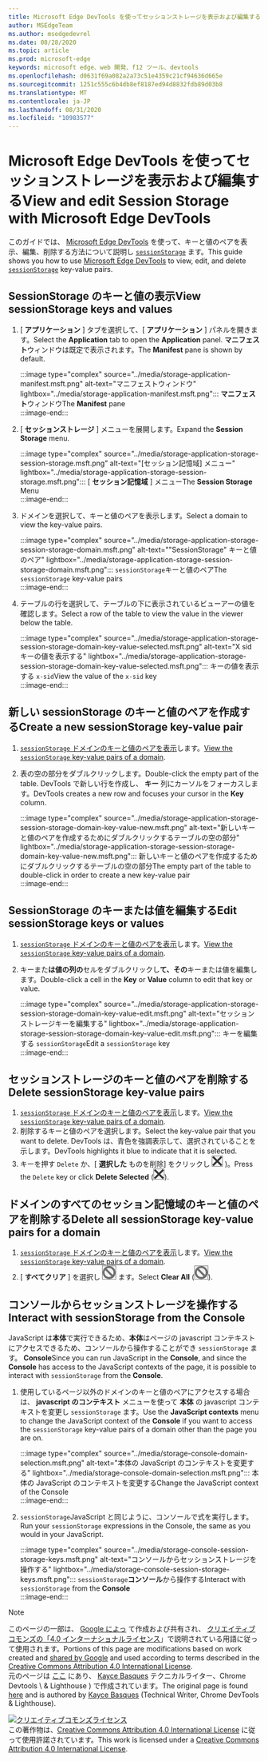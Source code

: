 ```yaml
---
title: Microsoft Edge DevTools を使ってセッションストレージを表示および編集する
author: MSEdgeTeam
ms.author: msedgedevrel
ms.date: 08/28/2020
ms.topic: article
ms.prod: microsoft-edge
keywords: microsoft edge、web 開発、f12 ツール、devtools
ms.openlocfilehash: d0631f69a082a2a73c51e4359c21cf94636d665e
ms.sourcegitcommit: 1251c555c6b4db8ef8187ed94d8832fdb89d03b8
ms.translationtype: MT
ms.contentlocale: ja-JP
ms.lasthandoff: 08/31/2020
ms.locfileid: "10983577"
---
```

<!-- Copyright Kayce Basques 

   Licensed under the Apache License, Version 2.0 (the "License");
   you may not use this file except in compliance with the License.
   You may obtain a copy of the License at

       https://www.apache.org/licenses/LICENSE-2.0

   Unless required by applicable law or agreed to in writing, software
   distributed under the License is distributed on an "AS IS" BASIS,
   WITHOUT WARRANTIES OR CONDITIONS OF ANY KIND, either express or implied.
   See the License for the specific language governing permissions and
   limitations under the License.  -->





# <span data-ttu-id="c2d31-103">Microsoft Edge DevTools を使ってセッションストレージを表示および編集する</span><span class="sxs-lookup"><span data-stu-id="c2d31-103">View and edit Session Storage with Microsoft Edge DevTools</span></span>   

  

<span data-ttu-id="c2d31-104">このガイドでは、 [Microsoft Edge DevTools][MicrosoftEdgeDevTools] を使って、キーと値のペアを表示、編集、削除する方法について説明し [`sessionStorage`][MDNSessionStorage] ます。</span><span class="sxs-lookup"><span data-stu-id="c2d31-104">This guide shows you how to use [Microsoft Edge DevTools][MicrosoftEdgeDevTools] to view, edit, and delete [`sessionStorage`][MDNSessionStorage] key-value pairs.</span></span>  

## <span data-ttu-id="c2d31-105">SessionStorage のキーと値の表示</span><span class="sxs-lookup"><span data-stu-id="c2d31-105">View sessionStorage keys and values</span></span>   

1.  <span data-ttu-id="c2d31-106">[ **アプリケーション** ] タブを選択して、[ **アプリケーション** ] パネルを開きます。</span><span class="sxs-lookup"><span data-stu-id="c2d31-106">Select the **Application** tab to open the **Application** panel.</span></span>  <span data-ttu-id="c2d31-107">**マニフェスト**ウィンドウは既定で表示されます。</span><span class="sxs-lookup"><span data-stu-id="c2d31-107">The **Manifest** pane is shown by default.</span></span>  
    
    :::image type="complex" source="../media/storage-application-manifest.msft.png" alt-text="マニフェストウィンドウ" lightbox="../media/storage-application-manifest.msft.png":::
       <span data-ttu-id="c2d31-109">**マニフェスト**ウィンドウ</span><span class="sxs-lookup"><span data-stu-id="c2d31-109">The **Manifest** pane</span></span>  
    :::image-end:::  
    
1.  <span data-ttu-id="c2d31-110">[ **セッションストレージ** ] メニューを展開します。</span><span class="sxs-lookup"><span data-stu-id="c2d31-110">Expand the **Session Storage** menu.</span></span>  
    
    :::image type="complex" source="../media/storage-application-storage-session-storage.msft.png" alt-text="[セッション記憶域] メニュー" lightbox="../media/storage-application-storage-session-storage.msft.png":::
       <span data-ttu-id="c2d31-112">[ **セッション記憶域** ] メニュー</span><span class="sxs-lookup"><span data-stu-id="c2d31-112">The **Session Storage** Menu</span></span>  
    :::image-end:::  
    
1.  <span data-ttu-id="c2d31-113">ドメインを選択して、キーと値のペアを表示します。</span><span class="sxs-lookup"><span data-stu-id="c2d31-113">Select a domain to view the key-value pairs.</span></span>  
    
    :::image type="complex" source="../media/storage-application-storage-session-storage-domain.msft.png" alt-text=""SessionStorage" キーと値のペア" lightbox="../media/storage-application-storage-session-storage-domain.msft.png":::
       <span data-ttu-id="c2d31-115">`sessionStorage`キーと値のペア</span><span class="sxs-lookup"><span data-stu-id="c2d31-115">The `sessionStorage` key-value pairs</span></span>  
    :::image-end:::  
    
1.  <span data-ttu-id="c2d31-116">テーブルの行を選択して、テーブルの下に表示されているビューアーの値を確認します。</span><span class="sxs-lookup"><span data-stu-id="c2d31-116">Select a row of the table to view the value in the viewer below the table.</span></span>  
    
    :::image type="complex" source="../media/storage-application-storage-session-storage-domain-key-value-selected.msft.png" alt-text="X sid キーの値を表示する" lightbox="../media/storage-application-storage-session-storage-domain-key-value-selected.msft.png":::
       <span data-ttu-id="c2d31-118">キーの値を表示する `x-sid`</span><span class="sxs-lookup"><span data-stu-id="c2d31-118">View the value of the `x-sid` key</span></span>  
    :::image-end:::  
    
## <span data-ttu-id="c2d31-119">新しい sessionStorage のキーと値のペアを作成する</span><span class="sxs-lookup"><span data-stu-id="c2d31-119">Create a new sessionStorage key-value pair</span></span>   

1.  <span data-ttu-id="c2d31-120">[ `sessionStorage` ドメインのキーと値のペアを表示](#view-sessionstorage-keys-and-values)します。</span><span class="sxs-lookup"><span data-stu-id="c2d31-120">[View the `sessionStorage` key-value pairs of a domain](#view-sessionstorage-keys-and-values).</span></span>  
1.  <span data-ttu-id="c2d31-121">表の空の部分をダブルクリックします。</span><span class="sxs-lookup"><span data-stu-id="c2d31-121">Double-click the empty part of the table.</span></span>  <span data-ttu-id="c2d31-122">DevTools で新しい行を作成し、 **キー** 列にカーソルをフォーカスします。</span><span class="sxs-lookup"><span data-stu-id="c2d31-122">DevTools creates a new row and focuses your cursor in the **Key** column.</span></span>  
    
    :::image type="complex" source="../media/storage-application-storage-session-storage-domain-key-value-new.msft.png" alt-text="新しいキーと値のペアを作成するためにダブルクリックするテーブルの空の部分" lightbox="../media/storage-application-storage-session-storage-domain-key-value-new.msft.png":::
       <span data-ttu-id="c2d31-124">新しいキーと値のペアを作成するためにダブルクリックするテーブルの空の部分</span><span class="sxs-lookup"><span data-stu-id="c2d31-124">The empty part of the table to double-click in order to create a new key-value pair</span></span>  
    :::image-end:::  
    
## <span data-ttu-id="c2d31-125">SessionStorage のキーまたは値を編集する</span><span class="sxs-lookup"><span data-stu-id="c2d31-125">Edit sessionStorage keys or values</span></span>   

1.  <span data-ttu-id="c2d31-126">[ `sessionStorage` ドメインのキーと値のペアを表示](#view-sessionstorage-keys-and-values)します。</span><span class="sxs-lookup"><span data-stu-id="c2d31-126">[View the `sessionStorage` key-value pairs of a domain](#view-sessionstorage-keys-and-values).</span></span>  
1.  <span data-ttu-id="c2d31-127">キーまた**は値の列の**セルをダブルクリックし**て、その**キーまたは値を編集します。</span><span class="sxs-lookup"><span data-stu-id="c2d31-127">Double-click a cell in the **Key** or **Value** column to edit that key or value.</span></span>  
    
    :::image type="complex" source="../media/storage-application-storage-session-storage-domain-key-value-edit.msft.png" alt-text="セッションストレージキーを編集する" lightbox="../media/storage-application-storage-session-storage-domain-key-value-edit.msft.png":::
       <span data-ttu-id="c2d31-129">キーを編集する `sessionStorage`</span><span class="sxs-lookup"><span data-stu-id="c2d31-129">Edit a `sessionStorage` key</span></span>  
    :::image-end:::  
    
## <span data-ttu-id="c2d31-130">セッションストレージのキーと値のペアを削除する</span><span class="sxs-lookup"><span data-stu-id="c2d31-130">Delete sessionStorage key-value pairs</span></span>   

1.  <span data-ttu-id="c2d31-131">[ `sessionStorage` ドメインのキーと値のペアを表示](#view-sessionstorage-keys-and-values)します。</span><span class="sxs-lookup"><span data-stu-id="c2d31-131">[View the `sessionStorage` key-value pairs of a domain](#view-sessionstorage-keys-and-values).</span></span>  
1.  <span data-ttu-id="c2d31-132">削除するキーと値のペアを選択します。</span><span class="sxs-lookup"><span data-stu-id="c2d31-132">Select the key-value pair that you want to delete.</span></span>  <span data-ttu-id="c2d31-133">DevTools は、青色を強調表示して、選択されていることを示します。</span><span class="sxs-lookup"><span data-stu-id="c2d31-133">DevTools highlights it blue to indicate that it is selected.</span></span>  
1.  <span data-ttu-id="c2d31-134">キーを押す `Delete` か、[ **選択した** ものを削除] をクリックし ![ ます (選択した \ を削除 ][ImageDeleteIcon] )。</span><span class="sxs-lookup"><span data-stu-id="c2d31-134">Press the `Delete` key or click **Delete Selected** \(![Delete Selected][ImageDeleteIcon]\).</span></span>  
    
## <span data-ttu-id="c2d31-135">ドメインのすべてのセッション記憶域のキーと値のペアを削除する</span><span class="sxs-lookup"><span data-stu-id="c2d31-135">Delete all sessionStorage key-value pairs for a domain</span></span>   

1.  <span data-ttu-id="c2d31-136">[ `sessionStorage` ドメインのキーと値のペアを表示](#view-sessionstorage-keys-and-values)します。</span><span class="sxs-lookup"><span data-stu-id="c2d31-136">[View the `sessionStorage` key-value pairs of a domain](#view-sessionstorage-keys-and-values).</span></span>  
1.  <span data-ttu-id="c2d31-137">[ **すべてクリア** ] を選択し ![ ][ImageClearIcon] ます。</span><span class="sxs-lookup"><span data-stu-id="c2d31-137">Select **Clear All** \(![Clear All][ImageClearIcon]\).</span></span>  
    
## <span data-ttu-id="c2d31-138">コンソールからセッションストレージを操作する</span><span class="sxs-lookup"><span data-stu-id="c2d31-138">Interact with sessionStorage from the Console</span></span>   

<span data-ttu-id="c2d31-139">JavaScript は**本体**で実行できるため、**本体**はページの javascript コンテキストにアクセスできるため、コンソールから操作することができ `sessionStorage` ます。 **Console**</span><span class="sxs-lookup"><span data-stu-id="c2d31-139">Since you can run JavaScript in the **Console**, and since the **Console** has access to the JavaScript contexts of the page, it is possible to interact with `sessionStorage` from the **Console**.</span></span>  

1.  <span data-ttu-id="c2d31-140">使用しているページ以外のドメインのキーと値のペアにアクセスする場合は、 **javascript のコンテキスト** メニューを使って **本体** の javascript コンテキストを変更し `sessionStorage` ます。</span><span class="sxs-lookup"><span data-stu-id="c2d31-140">Use the **JavaScript contexts** menu to change the JavaScript context of the **Console** if you want to access the `sessionStorage` key-value pairs of a domain other than the page you are on.</span></span>  
    
    :::image type="complex" source="../media/storage-console-domain-selection.msft.png" alt-text="本体の JavaScript のコンテキストを変更する" lightbox="../media/storage-console-domain-selection.msft.png":::
       <span data-ttu-id="c2d31-142">本体の JavaScript のコンテキストを変更する</span><span class="sxs-lookup"><span data-stu-id="c2d31-142">Change the JavaScript context of the Console</span></span>  
    :::image-end:::  
    
1.  <span data-ttu-id="c2d31-143">`sessionStorage`JavaScript と同じように、コンソールで式を実行します。</span><span class="sxs-lookup"><span data-stu-id="c2d31-143">Run your `sessionStorage` expressions in the Console, the same as you would in your JavaScript.</span></span>  
    
    :::image type="complex" source="../media/storage-console-session-storage-keys.msft.png" alt-text="コンソールからセッションストレージを操作する" lightbox="../media/storage-console-session-storage-keys.msft.png":::
       <span data-ttu-id="c2d31-145">`sessionStorage`**コンソール**から操作する</span><span class="sxs-lookup"><span data-stu-id="c2d31-145">Interact with `sessionStorage` from the **Console**</span></span>  
    :::image-end:::  
    
<!--  
   

  
-->  

<!-- image links -->  

[ImageClearIcon]: ../media/clear-icon.msft.png  
[ImageDeleteIcon]: ../media/delete-icon.msft.png  

<!-- links -->  

[MicrosoftEdgeDevTools]: ../../devtools-guide-chromium.md "Microsoft Edge (Chromium) 開発者ツール |Microsoft ドキュメント"  

[MDNSessionStorage]: https://developer.mozilla.org/docs/Web/API/Window/sessionStorage "セッションストレージ |MDN"  

> [!NOTE]
> <span data-ttu-id="c2d31-148">このページの一部は、 [Google によっ][GoogleSitePolicies] て作成および共有され、 [クリエイティブコモンズの「4.0 インターナショナルライセンス][CCA4IL]」で説明されている用語に従って使用されます。</span><span class="sxs-lookup"><span data-stu-id="c2d31-148">Portions of this page are modifications based on work created and [shared by Google][GoogleSitePolicies] and used according to terms described in the [Creative Commons Attribution 4.0 International License][CCA4IL].</span></span>  
> <span data-ttu-id="c2d31-149">元のページは [ここ](https://developers.google.com/web/tools/chrome-devtools/storage/sessionstorage) にあり、 [Kayce Basques][KayceBasques] テクニカルライター、Chrome Devtools \ & Lighthouse \) で作成されています。</span><span class="sxs-lookup"><span data-stu-id="c2d31-149">The original page is found [here](https://developers.google.com/web/tools/chrome-devtools/storage/sessionstorage) and is authored by [Kayce Basques][KayceBasques] \(Technical Writer, Chrome DevTools \& Lighthouse\).</span></span>  

[![クリエイティブコモンズライセンス][CCby4Image]][CCA4IL]  
<span data-ttu-id="c2d31-151">この著作物は、[Creative Commons Attribution 4.0 International License][CCA4IL] に従って使用許諾されています。</span><span class="sxs-lookup"><span data-stu-id="c2d31-151">This work is licensed under a [Creative Commons Attribution 4.0 International License][CCA4IL].</span></span>  

[CCA4IL]: https://creativecommons.org/licenses/by/4.0  
[CCby4Image]: https://i.creativecommons.org/l/by/4.0/88x31.png  
[GoogleSitePolicies]: https://developers.google.com/terms/site-policies  
[KayceBasques]: https://developers.google.com/web/resources/contributors/kaycebasques  
